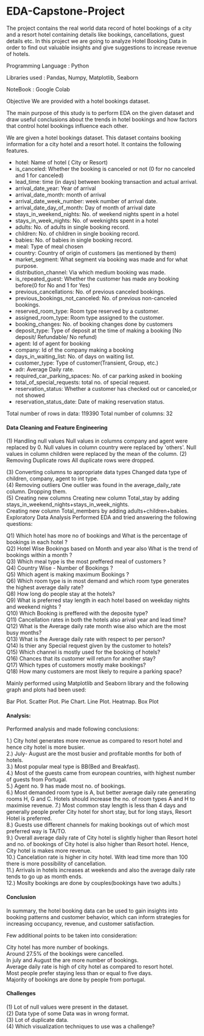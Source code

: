 # EDA-Capstone-Project
The project contains the real world data record of hotel bookings of a city and a resort hotel containing details like bookings, cancellations, guest details etc. In this project we are going to analyze Hotel Booking Data in order to find out valuable insights and give suggestions to increase revenue of hotels.

Programming Language : Python

Libraries used : Pandas, Numpy, Matplotlib, Seaborn

NoteBook : Google Colab

Objective
We are provided with a hotel bookings dataset.

The main purpose of this study is to perform EDA on the given dataset and draw useful conclusions about the trends in hotel bookings and how factors that control hotel bookings influence each other.

We are given a hotel bookings dataset. This dataset contains booking information for a city hotel and a resort hotel. It contains the following features.

- hotel: Name of hotel ( City or Resort)
- is_canceled: Whether the booking is canceled or not (0 for no canceled and 1 for canceled)
- lead_time: time (in days) between booking transaction and actual arrival.
- arrival_date_year: Year of arrival
- arrival_date_month: month of arrival
- arrival_date_week_number: week number of arrival date.
- arrival_date_day_of_month: Day of month of arrival date
- stays_in_weekend_nights: No. of weekend nights spent in a hotel
- stays_in_week_nights: No. of weeknights spent in a hotel
- adults: No. of adults in single booking record.
- children: No. of children in single booking record.
- babies: No. of babies in single booking record. 
- meal: Type of meal chosen 
- country: Country of origin of customers (as mentioned by them)
- market_segment: What segment via booking was made and for what purpose.
- distribution_channel: Via which medium booking was made.
- is_repeated_guest: Whether the customer has made any booking before(0 for No and 1 for Yes)
- previous_cancellations: No. of previous canceled bookings.
- previous_bookings_not_canceled: No. of previous non-canceled bookings.
- reserved_room_type: Room type reserved by a customer.
- assigned_room_type: Room type assigned to the customer.
- booking_changes: No. of booking changes done by customers
- deposit_type: Type of deposit at the time of making a booking (No deposit/ Refundable/ No refund)
- agent: Id of agent for booking
- company: Id of the company making a booking
- days_in_waiting_list: No. of days on waiting list.
- customer_type: Type of customer(Transient, Group, etc.)
- adr: Average Daily rate.
- required_car_parking_spaces: No. of car parking asked in booking
- total_of_special_requests: total no. of special request.
- reservation_status: Whether a customer has checked out or canceled,or not showed 
- reservation_status_date: Date of making reservation status.

Total number of rows in data: 119390
Total number of columns: 32

#### Data Cleaning and Feature Engineering
(1) Handling null values
Null values in columns company and agent were replaced by 0.
Null values in column country were replaced by 'others'.
Null values in column children were replaced by the mean of the column.
(2) Removing Duplicate rows
All duplicate rows were dropped.

(3) Converting columns to appropriate data types
Changed data type of children, company, agent to int type.               
(4) Removing outliers
One outlier was found in the average_daily_rate column. Dropping them.           
(5) Creating new columns
Creating new column Total_stay by adding stays_in_weekend_nights+stays_in_week_nights.           
Creating new column Total_members by adding adults+children+babies.               
Exploratory Data Analysis
Performed EDA and tried answering the following questions:                

 Q1) Which hotel has more no of bookings and What is the  percentage of bookings in each hotel ?             
 Q2) Hotel Wise Bookings based on Month and year also What is the trend of bookings within a month ?                         
 Q3) Which meal type is the  most preffered meal of customers ?                                   
 Q4) Country Wise - Number of Bookings ?                            
 Q5) Which agent is making maximum Bookings ?                         
 Q6) Which room type is in most demand and which room type generates the  highest average daily rate?                           
 Q8) How long do people stay at the hotels?                               
 Q9) What is preferred stay length in each hotel based on weekday nights and weekend nights ?                         
 Q10) Which Booking is preffered with the deposite type?                                            
 Q11) Cancellation rates in both the hotels also arival year and  lead time?                        
 Q12) What is the Average daily rate month wise also which are the most busy months?                                
 Q13) What is the Average daily rate with respect to per person?                                     
 Q14) Is thier any Special request given by the customer to hotels?                                     
 Q15) Which channel is mostly used for the booking of hotels?                                              
 Q16) Chances that its customer will return for another stay?                                                        
 Q17) Which types of customers mostly make bookings?                                                         
 Q18) How many customers are most likely to require a parking space?                                                   
 
 Mainly performed using Matplotlib and Seaborn library and the following graph and plots had been used:

Bar Plot.
Scatter Plot.
Pie Chart.
Line Plot.
Heatmap.
Box Plot

#### Analysis:
Performed analysis and made following conclusions:

 1.) City hotel generates more revenue as compared to resort hotel and hence city hotel is more busier.                     
 2.) July- August are the most busier and profitable months for both of hotels.                              
 3.) Most popular meal type is BB(Bed and Breakfast).                 
 4.) Most of the guests came from european countries, with highest number of guests from Portugal.                                 
 5.) Agent no. 9 has made most no. of bookings.                                 
 6.) Most demanded room type is A, but better average daily rate generating rooms H, G and C. Hotels should increase the no. of room types A and H to maximise revenue. 
 7.) Most common stay length is less than 4 days and generally people prefer City hotel for short stay, but for long stays, Resort Hotel is preferred.                
 8.) Guests use different channels for making bookings out of which most preferred way is TA/TO.                                            
 9.) Overall average daily rate of City hotel is slightly higher than Resort hotel and no. of bookings of City hotel is also higher than Resort hotel. Hence, City hotel is makes more revenue.                                        
 10.) Cancelation rate is higher in city hotel. With lead time more than 100 there is more possibility of cancellation.                                                
 11.) Arrivals in hotels increases at weekends and also the average daily rate tends to go up as month ends.            
 12.) Moslty bookings are done by couples(bookings have two adults.)            
 
 #### Conclusion
 In summary, the hotel booking data can be used to gain insights into booking patterns and customer behavior, which can inform strategies for increasing occupancy, revenue, and customer satisfaction.

Few additional points to be taken into consideration:

City hotel has more number of bookings.           
Around 27.5% of the bookings were cancelled.             
In july and August the are more number of bookings.              
Average daily rate is high of city hotel as compared to resort hotel.            
Most people prefer staying less than or equal to five days.               
Majority of bookings are done by people from portugal.            

#### Challenges
(1) Lot of null values were present in the dataset.          
(2) Data type of some Data was in wrong format.            
(3) Lot of duplicate data.              
(4) Which visualization techniques to use was a challenge?                    



